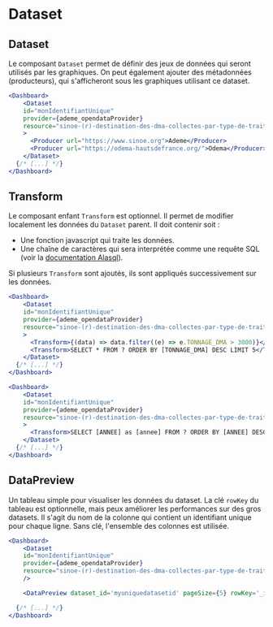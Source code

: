 # Dataset

## Dataset
Le composant `Dataset` permet de définir des jeux de données qui seront utilisés par
les graphiques.
On peut également ajouter des métadonnées (producteurs), qui s'afficheront sous les graphiques utilisant ce dataset.

```jsx
<Dashboard>
    <Dataset
    id="monIdentifiantUnique"
    provider={ademe_opendataProvider}
    resource="sinoe-(r)-destination-des-dma-collectes-par-type-de-traitement/lines"
    >
      <Producer url="https://www.sinoe.org">Ademe</Producer>
      <Producer url="https://odema-hautsdefrance.org/">Odema</Producer>
    </Dataset>
  {/* [...] */}
</Dashboard>
```


## Transform

Le composant enfant `Transform` est optionnel. Il permet de modifier localement les données du `Dataset` parent. 
Il doit contenir soit :
- Une fonction javascript qui traite les données.
- Une chaîne de caractères qui sera interprétée comme une requête SQL (voir la [documentation Alasql](https://github.com/AlaSQL/alasql/wiki/Select)).

Si plusieurs `Transform` sont ajoutés, ils sont appliqués successivement sur les données.

```jsx
<Dashboard>
    <Dataset
    id="monIdentifiantUnique"
    provider={ademe_opendataProvider}
    resource="sinoe-(r)-destination-des-dma-collectes-par-type-de-traitement/lines"
    >
      <Transform>{(data) => data.filter((e) => e.TONNAGE_DMA > 3000)}</Transform>
      <Transform>SELECT * FROM ? ORDER BY [TONNAGE_DMA] DESC LIMIT 5</Transform>
    </Dataset>
  {/* [...] */}
</Dashboard>
```

```jsx
<Dashboard>
    <Dataset
    id="monIdentifiantUnique"
    provider={ademe_opendataProvider}
    resource="sinoe-(r)-destination-des-dma-collectes-par-type-de-traitement/lines"
    >
      <Transform>SELECT [ANNEE] as [annee] FROM ? ORDER BY [ANNEE] DESC LIMIT 1</Transform>
    </Dataset>
  {/* [...] */}
</Dashboard>
```

## DataPreview

Un tableau simple pour visualiser les données du dataset.
La clé `rowKey` du tableau est optionnelle, mais peux améliorer les performances sur des gros datasets.
Il s'agit du nom de la colonne qui contient un identifiant unique pour chaque ligne. Sans clé, l'ensemble des colonnes est utilisée.


```jsx
<Dashboard>
    <Dataset
    id="monIdentifiantUnique"
    provider={ademe_opendataProvider}
    resource="sinoe-(r)-destination-des-dma-collectes-par-type-de-traitement/lines"
    />

    <DataPreview dataset_id='myuniquedatasetid' pageSize={5} rowKey='_i'/>

  {/* [...] */}
</Dashboard>
```

